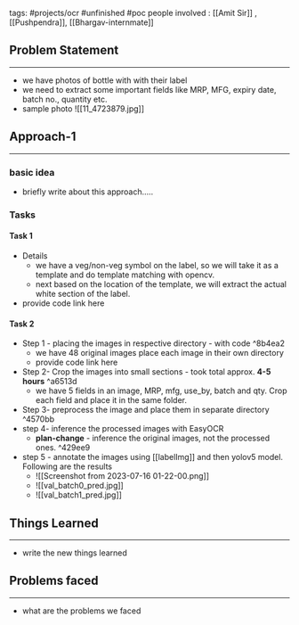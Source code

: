 tags: #projects/ocr #unfinished #poc
people involved : [[Amit Sir]] , [[Pushpendra]], [[Bhargav-internmate]]

## Problem Statement
---
- we have photos of bottle with with their label
- we need to extract some important fields like MRP, MFG, expiry date, batch no., quantity etc.
- sample photo ![[11_4723879.jpg]] 

## Approach-1
---
### basic idea
- briefly write about this approach.....
### Tasks

#### Task 1
- Details
	- we have a veg/non-veg symbol on the label, so we will take it as a template and do template matching with opencv.
	- next based on the location of the template, we will extract the actual white section of the label.
- provide code link here

#### Task 2
- Step 1 - placing the images in respective directory - with code ^8b4ea2
	- we have 48 original images place each image in their own directory
	- provide code link here
- Step 2- Crop the images into small sections - took total approx. **4-5 hours** ^a6513d
	- we have 5 fields in an image, MRP, mfg, use_by, batch and qty. Crop each field and place it in the same folder.
- Step 3- preprocess the image and place them in separate directory ^4570bb
- step 4- inference the processed images with EasyOCR
	- **plan-change** - inference the original images, not the processed ones. ^429ee9
- step 5 - annotate the images using [[labelImg]] and then yolov5 model. Following are the results
	- ![[Screenshot from 2023-07-16 01-22-00.png]]
	- ![[val_batch0_pred.jpg]]
	- ![[val_batch1_pred.jpg]]

## Things Learned
--- 
- write the new things learned

## Problems faced
--- 
- what are the problems we faced
